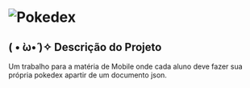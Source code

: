 # ![Pokedex]((https://img.shields.io/badge/Pokedex-colorido-8B0000?style=for-the-badge&logoColor=white))

## ( • ̀ω•́ )✧ Descrição do Projeto
Um trabalho para a matéria de Mobile onde cada aluno deve fazer sua própria pokedex apartir de um documento json.
